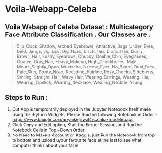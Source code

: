 # Voila-Webapp-Celeba
## Voila Webapp of Celeba Dataset : Multicategory Face Attribute Classification . Our Classes are : 

> 5_o_Clock_Shadow,
> Arched_Eyebrows,
> Attractive,
> Bags_Under_Eyes,
> Bald,
> Bangs,
> Big_Lips,
> Big_Nose,
> Black_Hair,
> Blond_Hair,
> Blurry,
> Brown_Hair,
> Bushy_Eyebrows,
> Chubby,
> Double_Chin,
> Eyeglasses,
> Goatee,
> Gray_Hair,
> Heavy_Makeup,
> High_Cheekbones,
> Male,
> Mouth_Slightly_Open,
> Mustache,
> Narrow_Eyes,
> No_Beard,
> Oval_Face,
> Pale_Skin,
> Pointy_Nose,
> Receding_Hairline,
> Rosy_Cheeks,
> Sideburns,
> Smiling,
> Straight_Hair,
> Wavy_Hair,
> Wearing_Earrings,
> Wearing_Hat,
> Wearing_Lipstick,
> Wearing_Necklace,
> Wearing_Necktie,
> Young 

## Steps to Run :

1. Out App is temprorarily deployed in the Jupyter Notebook Itself made using the iPython Widgets, Please Run the following Notebook in Order - https://www.kaggle.com/aryankejriwal4/calaba-modelebapp
2. Click Copy and Edit option, Start the Kernel Session, and Run the Notebook Cells in Top->Down Order.
3. No Need to Make a Account on Kaggle, just Run the Notebook from top to bottom and upload uyour favourite face at the last to see what computer thinks about your face!

